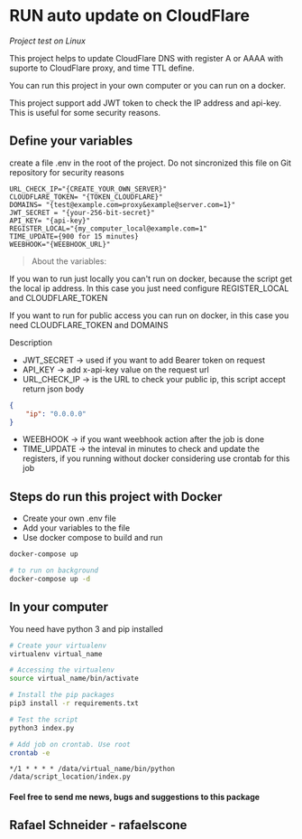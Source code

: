 # RUN auto update on CloudFlare
*Project test on Linux*

This project helps to update CloudFlare DNS with register A or AAAA with suporte to CloudFlare proxy, and time TTL define. 

You can run this project in your own computer or you can run on a docker.

This project support add JWT token to check the IP address and api-key. This is useful for some security reasons.

## Define your variables

create a file .env in the root of the project. Do not sincronized this file on Git repository for security reasons
```
URL_CHECK_IP="{CREATE_YOUR_OWN_SERVER}"
CLOUDFLARE_TOKEN= "{TOKEN_CLOUDFLARE}"
DOMAINS= "{test@example.com=proxy&example@server.com=1}"
JWT_SECRET = "{your-256-bit-secret}"
API_KEY= "{api-key}"
REGISTER_LOCAL="{my_computer_local@example.com=1"
TIME_UPDATE={900 for 15 minutes}
WEEBHOOK="{WEEBHOOK_URL}"
```

> About the variables:

If you wan to run just locally you can't run on docker, because the script get the local ip address. In this case you just need configure REGISTER_LOCAL and CLOUDFLARE_TOKEN

If you want to run for public access you can run on docker, in this case you need CLOUDFLARE_TOKEN and DOMAINS

Description

- JWT_SECRET -> used if you want to add Bearer token on request
- API_KEY -> add x-api-key value on the request url
- URL_CHECK_IP -> is the URL to check your public ip, this script accept return json body 
```json
{
    "ip": "0.0.0.0"
}
```
- WEEBHOOK -> if you want weebhook action after the job is done
- TIME_UPDATE -> the inteval in minutes to check and update the registers, if you running without docker considering use crontab for this job



## Steps do run this project with Docker

- Create your own .env file
- Add your variables to the file
- Use docker compose to build and run

```bash
docker-compose up

# to run on background
docker-compose up -d
```

## In your computer

You need have python 3 and pip installed

```bash
# Create your virtualenv 
virtualenv virtual_name 

# Accessing the virtualenv
source virtual_name/bin/activate

# Install the pip packages
pip3 install -r requirements.txt

# Test the script
python3 index.py

# Add job on crontab. Use root
crontab -e
```

```
*/1 * * * * /data/virtual_name/bin/python /data/script_location/index.py
```




#### Feel free to send me news, bugs and suggestions to this package

## Rafael Schneider - rafaelscone